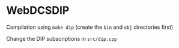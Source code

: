 # WebDCSDIP

Compilation using `make dip` (create the `bin` and `obj` directories first)

Change the DIP subscriptions in `src/dip.cpp`

